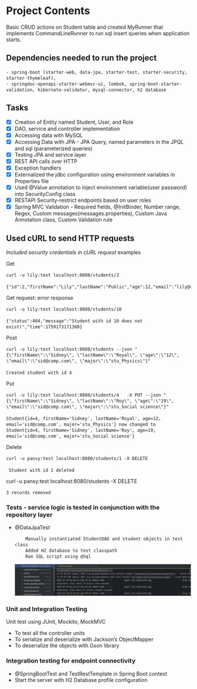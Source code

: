# Project Contents

Basic CRUD actions on Student table and created MyRunner that implements CommandLineRunner to run sql insert queries when
application starts. 


## Dependencies needed to run the project
    - spring-boot (starter-web, data-jpa, starter-test, starter-security, starter-thymeleaf), 
    - springdoc-openapi-starter-webmvc-ui, lombok, spring-boot-starter-validation, hibernate-validator, mysql-connector, h2 database

## Tasks

* [x] Creation of Entity named Student, User, and Role 
* [x] DAO, service and controller implementation
* [x] Accessing data with MySQL 
* [x] Accessing Data with JPA - JPA Query, named parameters in the JPQL and sql (parameterized queries)
* [x] Testing JPA and service layer
* [x] REST API calls over HTTP
* [x] Exception handlers
* [x] Externalized the jdbc configuration using environment variables in Properties file
* [x] Used @Value annotation to inject environment variable(user password) into SecurityConfig class 
* [x] RESTAPI Security-restrict endpoints based on user roles
* [x] Spring MVC Validation - Required fields, @InitBinder, Number range, Regex, Custom messages(messages.properties), Custom
        Java Annotation class, Custom Validation rule

## Used cURL to send HTTP requests

*Included security credentials in cURL request* examples

Get

```
curl -u lily:test localhost:8080/students/2

{"id":2,"firstName":"Lily","lastName":"Public","age":12,"email":"lily@comp.com","major":"stu_Chemistry"}
```
Get request: error response

```
curl -u lily:test localhost:8080/students/10

{"status":404,"message":"Student with id 10 does not exist!","time":1759173171360}
```

Post

```
curl -u lily:test localhost:8080/students --json "{\"firstName\":\"Sidney\", \"lastName\":\"Royal\", \"age\":\"12\", \"email\":\"sid@comp.com\", \"major\":\"stu_Physics\"}"

Created student with id 4
```

Put

```
curl -u lily:test localhost:8080/students/4   -X PUT --json "{\"firstName\":\"Sidney\", \"lastName\":\"Roy\", \"age\":\"19\", \"email\":\"sid@comp.com\", \"major\":\"stu_Social science\"}"

Student{id=4, firstName='Sidney', lastName='Royal', age=12, email='sid@comp.com', major='stu_Physics'} now changed to Student{id=4, firstName='Sidney', lastName='Roy', age=19, email='sid@comp.com', major='stu_Social science'}
```

Delete

```
curl -u pansy:test localhost:8080/students/1 -X DELETE
 
 Student with id 1 deleted
 ```

curl -u pansy:test localhost:8080/students -X DELETE
```
3 records removed
```

### Tests - service logic is tested in conjunction with the repository layer
- @DataJpaTest

    ```
        Manually instantiated StudentDAO and student objects in test class
        Added H2 database to test classpath
        Ran SQL script using @Sql 
  
    ```   
  ![test](assets/testResult.png)

### Unit and Integration Testing
Unit test using JUnit, Mockito, MockMVC
- To test all the controller units
- To serialize and deserialize with Jackson’s ObjectMapper
- To deserialize the objects with Gson library

### Integration testing for endpoint connectivity
- @SpringBootTest and TestRestTemplate in Spring Boot context
- Start the server with H2 Database profile configuration

<br>
<br>
<br>


  


  
